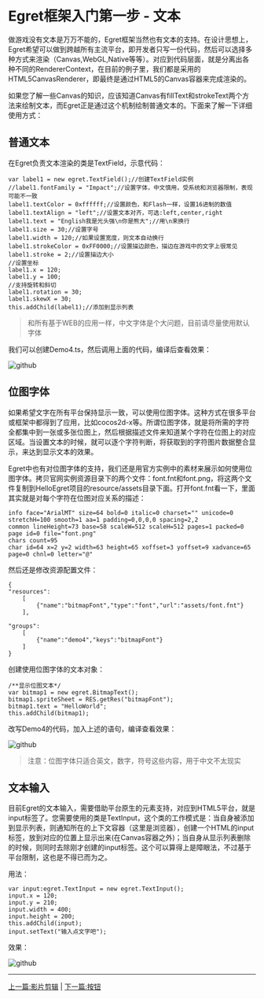 Egret框架入门第一步 - 文本
===============

做游戏没有文本是万万不能的，Egret框架当然也有文本的支持。在设计思想上，Egret希望可以做到跨越所有主流平台，即开发者只写一份代码，然后可以选择多种方式来渲染（Canvas,WebGL,Native等等）。对应到代码层面，就是分离出各种不同的RendererContext，在目前的例子里，我们都是采用的HTML5CanvasRenderer，即最终是通过HTML5的Canvas容器来完成渲染的。

如果您了解一些Canvas的知识，应该知道Canvas有fillText和strokeText两个方法来绘制文本，而Egret正是通过这个机制绘制普通文本的。下面来了解一下详细使用方式：

普通文本
----------------------------

在Egret负责文本渲染的类是TextField，示意代码：

```
var label1 = new egret.TextField();//创建TextField实例
//label1.fontFamily = "Impact";//设置字体，中文慎用，受系统和浏览器限制，表现可能不一致
label1.textColor = 0xffffff;//设置颜色，和Flash一样，设置16进制的数值
label1.textAlign = "left";//设置文本对齐，可选:left,center,right
label1.text = "English我是光头强\n你是熊大";//用\n来换行
label1.size = 30;//设置字号
label1.width = 120;//如果设置宽度，则文本自动换行
label1.strokeColor = 0xFF0000;//设置描边颜色，描边在游戏中的文字上很常见
label1.stroke = 2;//设置描边大小
//设置坐标
label1.x = 120;
label1.y = 100;
//支持旋转和斜切
label1.rotation = 30;
label1.skewX = 30;
this.addChild(label1);//添加到显示列表
```
> 和所有基于WEB的应用一样，中文字体是个大问题，目前请尽量使用默认字体

我们可以创建Demo4.ts，然后调用上面的代码，编译后查看效果：

![github](https://raw.githubusercontent.com/NeoGuo/html5-documents/master/egret/images/egret_textfield.png "textfield")

位图字体
----------------------------

如果希望文字在所有平台保持显示一致，可以使用位图字体。这种方式在很多平台或框架中都得到了应用，比如cocos2d-x等。所谓位图字体，就是将所需的字符全都集中到一张或多张位图上，然后根据描述文件来知道某个字符在位图上的对应区域。当设置文本的时候，就可以逐个字符判断，将获取到的字符图片数据整合显示，来达到显示文本的效果。

Egret中也有对位图字体的支持，我们还是用官方实例中的素材来展示如何使用位图字体。拷贝官网实例资源目录下的两个文件：font.fnt和font.png，将这两个文件复制到HelloEgret项目的resource/assets目录下面。打开font.fnt看一下，里面其实就是对每个字符在位图对应关系的描述：

```
info face="ArialMT" size=64 bold=0 italic=0 charset="" unicode=0 stretchH=100 smooth=1 aa=1 padding=0,0,0,0 spacing=2,2
common lineHeight=73 base=58 scaleW=512 scaleH=512 pages=1 packed=0
page id=0 file="font.png"
chars count=95
char id=64 x=2 y=2 width=63 height=65 xoffset=3 yoffset=9 xadvance=65 page=0 chnl=0 letter="@"
```

然后还是修改资源配置文件：

```
{
"resources":
	[
        {"name":"bitmapFont","type":"font","url":"assets/font.fnt"}
	],

"groups":
	[
        {"name":"demo4","keys":"bitmapFont"}
	]
}
```

创建使用位图字体的文本对象：

```
/**显示位图文本*/
var bitmap1 = new egret.BitmapText();
bitmap1.spriteSheet = RES.getRes("bitmapFont");
bitmap1.text = "HelloWorld";
this.addChild(bitmap1);
```

改写Demo4的代码，加入上述的语句，编译查看效果：

![github](https://raw.githubusercontent.com/NeoGuo/html5-documents/master/egret/images/egret_bitmapfont.png "bitmapfont")

> 注意：位图字体只适合英文，数字，符号这些内容，用于中文不太现实

文本输入
----------------------------

目前Egret的文本输入，需要借助平台原生的元素支持，对应到HTML5平台，就是input标签了。您需要使用的类是TextInput，这个类的工作模式是：当自身被添加到显示列表，则通知所在的上下文容器（这里是浏览器），创建一个HTML的input标签，放到对应的位置上显示出来(在Canvas容器之外)；当自身从显示列表删除的时候，则同时去除刚才创建的input标签。这个可以算得上是障眼法，不过基于平台限制，这也是不得已而为之。

用法：

```
var input:egret.TextInput = new egret.TextInput();
input.x = 120;
input.y = 210;
input.width = 400;
input.height = 200;
this.addChild(input);
input.setText("输入点文字吧");
```

效果：

![github](https://raw.githubusercontent.com/NeoGuo/html5-documents/master/egret/images/egret_textinput.png "input")

- - -

[上一篇:影片剪辑](https://github.com/NeoGuo/html5-documents/blob/master/egret/03-movieclip.md)
| [下一篇:按钮](https://github.com/NeoGuo/html5-documents/blob/master/egret/05-button.md)
